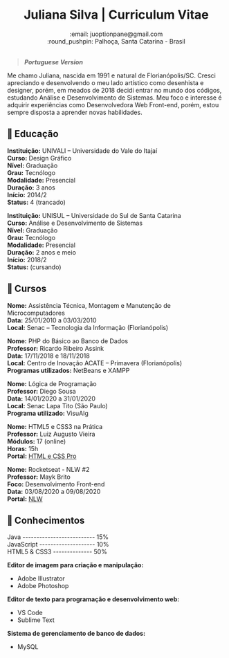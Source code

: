 <center>
<h1>Juliana Silva &verbar; Curriculum Vitae</h1>
:email: juoptionpane&commat;gmail.com <br>
:round_pushpin: Palhoça, Santa Catarina - Brasil <br>
</center> <br>

> ***Portuguese Version***

Me chamo Juliana, nascida em 1991 e natural de Florianópolis/SC. Cresci apreciando e desenvolvendo o meu lado artístico como desenhista e designer, porém, em meados de 2018 decidi entrar no mundo dos códigos, estudando Análise e Desenvolvimento de Sistemas. Meu foco e interesse é adquirir experiências como Desenvolvedora Web Front-end, porém, estou sempre disposta a aprender novas habilidades.

## &Verbar; <b>Educação</b>

**Instituição:** UNIVALI – Universidade do Vale do Itajaí <br>
**Curso:** Design Gráfico <br>
**Nível:** Graduação <br>
**Grau:** Tecnólogo <br>
**Modalidade:** Presencial <br>
**Duração:** 3 anos <br>
**Início:** 2014/2 <br>
**Status:** 4 (trancado)

**Instituição:** UNISUL – Universidade do Sul de Santa Catarina <br>
**Curso:** Análise e Desenvolvimento de Sistemas <br>
**Nível:** Graduação <br>
**Grau:** Tecnólogo <br>
**Modalidade:** Presencial <br>
**Duração:** 2 anos e meio <br>
**Início:** 2018/2 <br>
**Status:** (cursando)

## &Verbar; <b>Cursos</b>

**Nome:** Assistência Técnica, Montagem e Manutenção de Microcomputadores <br>
**Data:** 25/01/2010 a 03/03/2010 <br>
**Local:** Senac – Tecnologia da Informação (Florianópolis)

**Nome:** PHP do Básico ao Banco de Dados <br>
**Professor:** Ricardo Ribeiro Assink <br>
**Data:** 17/11/2018 e 18/11/2018 <br>
**Local:** Centro de Inovação ACATE – Primavera (Florianópolis) <br>
**Programas utilizados:** NetBeans e XAMPP

**Nome:** Lógica de Programação <br>
**Professor:** Diego Sousa <br>
**Data:** 14/01/2020 a 31/01/2020 <br>
**Local:** Senac Lapa Tito (São Paulo) <br>
**Programa utilizado:** VisuAlg

**Nome:** HTML5 e CSS3 na Prática <br>
**Professor:** Luiz Augusto Vieira <br>
**Módulos:** 17 (online) <br>
**Horas:** 15h <br>
**Portal:** [HTML e CSS Pro](https://duckduckgo.com)

**Nome:** Rocketseat - NLW #2 <br>
**Professor:** Mayk Brito <br>
**Foco:** Desenvolvimento Front-end <br>
**Data:** 03/08/2020 a 09/08/2020 <br>
**Portal:** [NLW](https://nextlevelweek.com)

## &Verbar; <b>Conhecimentos</b>

Java -------------------------- 15% <br>
JavaScript -------------------- 10% <br>
HTML5 & CSS3 -------------- 50%

**Editor de imagem para criação e manipulação:**
- Adobe Illustrator
- Adobe Photoshop

**Editor de texto para programação e desenvolvimento web:**
- VS Code
- Sublime Text

**Sistema de gerenciamento de banco de dados:**
- MySQL
